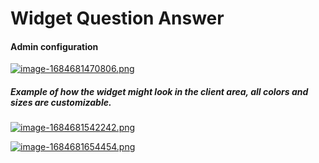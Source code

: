# Widget Question Answer

#### Аdmin configuration

[![image-1684681470806.png](https://doc.puq.info/uploads/images/gallery/2023-05/scaled-1680-/image-1684681470806.png)](https://doc.puq.info/uploads/images/gallery/2023-05/image-1684681470806.png)

##### Example of how the widget might look in the client area, all colors and sizes are customizable.

[![image-1684681542242.png](https://doc.puq.info/uploads/images/gallery/2023-05/scaled-1680-/image-1684681542242.png)](https://doc.puq.info/uploads/images/gallery/2023-05/image-1684681542242.png)

[![image-1684681654454.png](https://doc.puq.info/uploads/images/gallery/2023-05/scaled-1680-/image-1684681654454.png)](https://doc.puq.info/uploads/images/gallery/2023-05/image-1684681654454.png)